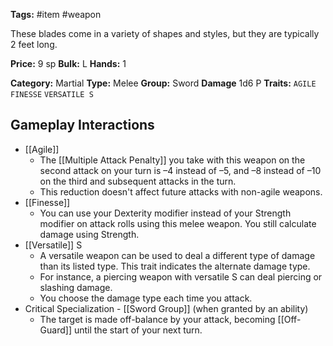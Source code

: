 **Tags:** #item #weapon 

These blades come in a variety of shapes and styles, but they are typically 2 feet long.

**Price:** 9 sp
**Bulk:** L
**Hands:** 1

**Category:** Martial
**Type:** Melee
**Group:** Sword
**Damage** 1d6 P
**Traits:** `AGILE` `FINESSE` `VERSATILE S`

## Gameplay Interactions

- [[Agile]]
	- The [[Multiple Attack Penalty]] you take with this weapon on the second attack on your turn is –4 instead of –5, and –8 instead of –10 on the third and subsequent attacks in the turn.
	- This reduction doesn't affect future attacks with non-agile weapons.
- [[Finesse]]
	- You can use your Dexterity modifier instead of your Strength modifier on attack rolls using this melee weapon. You still calculate damage using Strength.
- [[Versatile]] S
	- A versatile weapon can be used to deal a different type of damage than its listed type. This trait indicates the alternate damage type.
	- For instance, a piercing weapon with versatile S can deal piercing or slashing damage. 
	- You choose the damage type each time you attack.
- Critical Specialization - [[Sword Group]] (when granted by an ability)
	- The target is made off-balance by your attack, becoming [[Off-Guard]] until the start of your next turn.